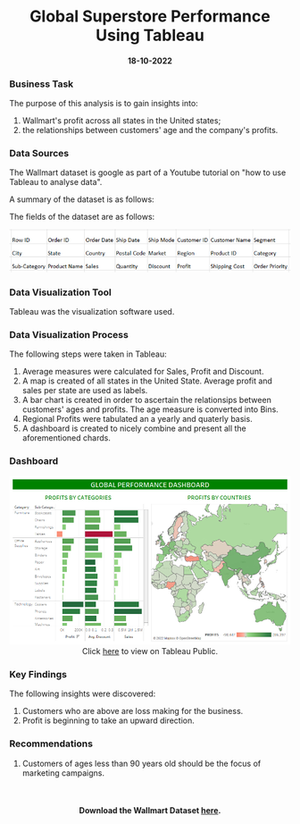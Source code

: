<h1 align="center">Global Superstore Performance Using Tableau</h1>
<h4 align="center">18-10-2022</h4> 

<h3>Business Task</h3> 
<p>The purpose of this analysis is to gain insights into:</p>
<ol>
  <li>Wallmart's profit across all states in the United states;</li>
  <li>the relationships between customers' age and the company's profits.</li>
</ol>
<h3>Data Sources</h3> 
<p>The Wallmart dataset is google as part of a Youtube tutorial on "how to use Tableau to analyse data". <p>
<p>A summary of the dataset is as follows:<p>
<div>
   The fields of the dataset are as follows: 
   <p align="center">
   <img src="images/fields.png"> 
  </p>

<h3>Data Visualization Tool</h3>
<p>Tableau was the visualization software used.</p> 

<h3>Data Visualization Process</h3>
<p>The following steps were taken in Tableau:</p> 
<ol>
   <li>Average measures were calculated for Sales, Profit and Discount.</li>
   <li>A map is created of all states in the United State. Average profit and sales per state are used as labels.</li>
   <li>A bar chart is created in order to ascertain the relationsips between customers' ages and profits. The age measure is converted into Bins.</li>
   <li>Regional Profits were tabulated an a yearly and quaterly basis.</li>
   <li>A dashboard is created to nicely combine and present all the aforementioned chards.</li>
</ol>
<h3>Dashboard</h3>
<p align="center">
   <img src="images/global-performance.png"> 
   <span>Click <a href="https://public.tableau.com/views/GlobalPerformanceDashboard_16661126684710/GlobalPer?:language=en-US&:display_count=n&:origin=viz_share_link">here</a> to view on Tableau Public.</span>
</p>

<h3>Key Findings</h3> 
<p>The following insights were discovered: </p>
<ol>
<li>Customers who are above are loss making for the business.</li>  
<li>Profit is beginning to take an upward direction.</li> 
</ol>
<h3>Recommendations </h3>
<ol>
<li>Customers of ages less than 90 years old should be the focus of marketing campaigns.</li>  
</ol>

<br>
<h4 align="center">Download the Wallmart Dataset <a href="https://github.com/shittuadams/WallmartDataAnalysis/blob/main/Walmart-Retail-Data.xlsx" target="_blank">here</a>.</h4>
